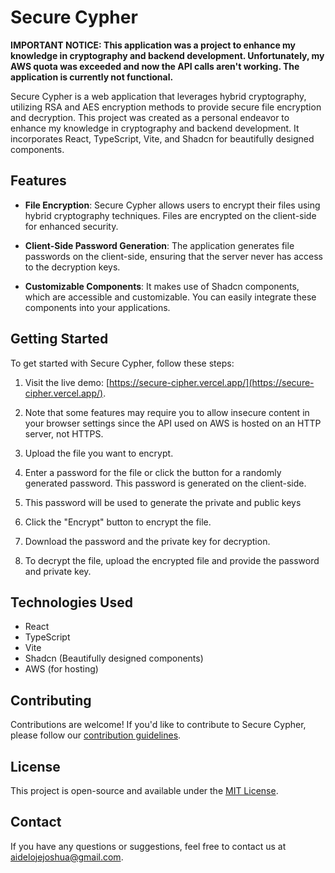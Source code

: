 # Secure Cypher

**IMPORTANT NOTICE: This application was a project to enhance my knowledge in cryptography and backend development. Unfortunately, my AWS quota was exceeded and now the API calls aren't working. The application is currently not functional.**

Secure Cypher is a web application that leverages hybrid cryptography, utilizing RSA and AES encryption methods to provide secure file encryption and decryption. This project was created as a personal endeavor to enhance my knowledge in cryptography and backend development. It incorporates React, TypeScript, Vite, and Shadcn for beautifully designed components.

## Features

- **File Encryption**: Secure Cypher allows users to encrypt their files using hybrid cryptography techniques. Files are encrypted on the client-side for enhanced security.

- **Client-Side Password Generation**: The application generates file passwords on the client-side, ensuring that the server never has access to the decryption keys.

- **Customizable Components**: It makes use of Shadcn components, which are accessible and customizable. You can easily integrate these components into your applications.

## Getting Started

To get started with Secure Cypher, follow these steps:

1. Visit the live demo: [https://secure-cipher.vercel.app/](https://secure-cipher.vercel.app/).

2. Note that some features may require you to allow insecure content in your browser settings since the API used on AWS is hosted on an HTTP server, not HTTPS.

3. Upload the file you want to encrypt.

4. Enter a password for the file or click the button for a randomly generated password. This password is generated on the client-side.

5. This password will be used to generate the private and public keys

6. Click the "Encrypt" button to encrypt the file.

7. Download the password and the private key for decryption.

8. To decrypt the file, upload the encrypted file and provide the password and private key.

## Technologies Used

- React
- TypeScript
- Vite
- Shadcn (Beautifully designed components)
- AWS (for hosting)

## Contributing

Contributions are welcome! If you'd like to contribute to Secure Cypher, please follow our [contribution guidelines](CONTRIBUTING.md).

## License

This project is open-source and available under the [MIT License](LICENSE).

## Contact

If you have any questions or suggestions, feel free to contact us at [aidelojejoshua@gmail.com](mailto:aidelojejoshua@gmail.com).